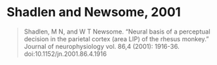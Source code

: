 # Shadlen and Newsome, 2001

> Shadlen, M N, and W T Newsome. “Neural basis of a perceptual decision in the parietal cortex (area LIP) of the rhesus monkey.” Journal of neurophysiology vol. 86,4 (2001): 1916-36. doi:10.1152/jn.2001.86.4.1916
